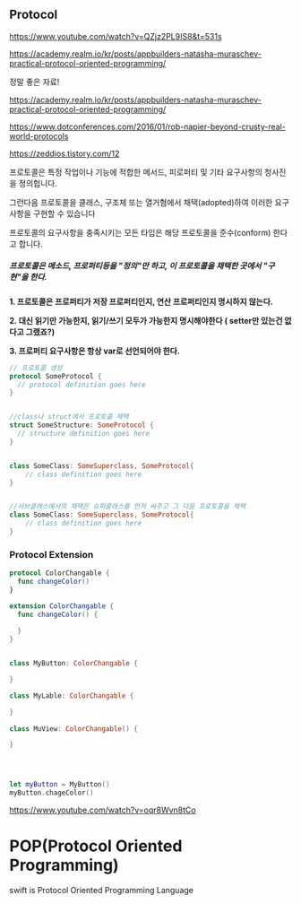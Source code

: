 ## Protocol

https://www.youtube.com/watch?v=QZjz2PL9IS8&t=531s 





https://academy.realm.io/kr/posts/appbuilders-natasha-muraschev-practical-protocol-oriented-programming/





정말 좋은 자료!

https://academy.realm.io/kr/posts/appbuilders-natasha-muraschev-practical-protocol-oriented-programming/



https://www.dotconferences.com/2016/01/rob-napier-beyond-crusty-real-world-protocols

https://zeddios.tistory.com/12



프로토콜은 특정 작업이나 기능에 적합한 메서드, 피로퍼티 및 기타 요구사항의 청사진을 정의헙니다.

그런다음 프로토콜을 클래스, 구조체 또는 열거혐에서 채택(adopted)하여 이러한 요구사항을 구현할 수 있습니다

프로토콜의 요구사항을 충족시키는 모든 타입은 해당 프로토콜을 준수(conform) 한다고 합니다.

##### 프로토콜은 메소드, 프로퍼티등을 "정의"만 하고, 이 프로토콜을 채택한 곳에서 "구현"을 한다.



**1. 프로토콜은 프로퍼티가 저장 프로퍼티인지, 연산 프로퍼티인지 명시하지 않는다.**

**2. 대신 읽기만 가능한지, 읽기/쓰기 모두가 가능한지 명시해야한다 ( setter만 있는건 없다고 그랬죠?)**

**3. 프로퍼티 요구사항은 항상 var로 선언되어야 한다.**



~~~swift
// 프로토콜 생성
protocol SomeProtocol {
  // protocol definition goes here
}


//class나 struct에서 프로토콜 채택
struct SomeStructure: SomeProtocol {
  // structure definition goes here
}


class SomeClass: SomeSuperclass, SomeProtocol{
    // class definition goes here
}


//서브클래스에서의 채택은 슈퍼클래스를 먼저 써주고 그 다음 프로토콜을 채택
class SomeClass: SomeSuperclass, SomeProtocol{
    // class definition goes here
}

~~~



### Protocol Extension

~~~swift
protocol ColorChangable {
  func changeColor()
}

extension ColorChangable {
  func changeColor() {
    
  }
}


class MyButton: ColorChangable {

}

class MyLable: ColorChangable {

}
  
class MuView: ColorChangable() {

}




let myButton = MyButton()
myButton.chageColor()


~~~









https://www.youtube.com/watch?v=oqr8Wvn8tCo





# POP(Protocol Oriented Programming)

swift is Protocol Oriented Programming Language

